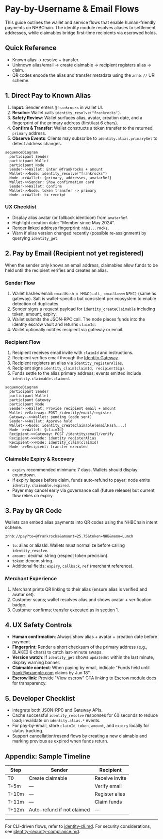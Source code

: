 # Pay-by-Username & Email Flows

This guide outlines the wallet and service flows that enable human-friendly payments on NHBChain. The identity module resolves
aliases to settlement addresses, while claimables bridge first-time recipients via escrowed holds.

## Quick Reference

* Known alias → resolve + transfer.
* Unknown alias/email → create claimable → recipient registers alias → claim.
* QR codes encode the alias and transfer metadata using the `znhb://` URI scheme.

## 1. Direct Pay to Known Alias

1. **Input**: Sender enters `@frankrocks` in wallet UI.
2. **Resolve**: Wallet calls `identity_resolve("frankrocks")`.
3. **Safety Review**: Wallet surfaces alias, avatar, creation date, and a fingerprint of the primary address (first/last 6 chars).
4. **Confirm & Transfer**: Wallet constructs a token transfer to the returned `primary` address.
5. **Observe Events**: Clients may subscribe to `identity.alias.primarySet` to detect address changes.

```mermaid
sequenceDiagram
  participant Sender
  participant Wallet
  participant Node
  Sender->>Wallet: Enter @frankrocks + amount
  Wallet->>Node: identity_resolve("frankrocks")
  Node-->>Wallet: {primary, addresses, avatarRef}
  Wallet->>Sender: Show confirmation card
  Sender->>Wallet: Confirm
  Wallet->>Node: token transfer -> primary
  Node-->>Wallet: tx receipt
```

### UX Checklist

* Display alias avatar (or fallback identicon) from `avatarRef`.
* Highlight creation date: "Member since May 2024".
* Render linked address fingerprint: `nhb1...r0cks`.
* Warn if alias version changed recently (possible re-assignment) by querying `identity_get`.

## 2. Pay by Email (Recipient not yet registered)

When the sender only knows an email address, claimables allow funds to be held until the recipient verifies and creates an alias.

### Sender Flow

1. Wallet hashes email: `emailHash = HMAC(salt, emailLowerNFKC)` (same as gateway). Salt is wallet-specific but consistent per
   ecosystem to enable detection of duplicates.
2. Sender signs a request payload for `identity_createClaimable` including token, amount, expiry.
3. Wallet submits the JSON-RPC call. The node places funds into the identity escrow vault and returns `claimId`.
4. Wallet optionally notifies recipient via gateway or email.

### Recipient Flow

1. Recipient receives email invite with `claimId` and instructions.
2. Recipient verifies email through the [Identity Gateway](./identity-gateway.md#post-identityemailverify).
3. Recipient registers an alias via `identity_registerAlias`.
4. Recipient signs `identity_claim(claimId, recipientSig)`.
5. Funds settle to the alias primary address; events emitted include `identity.claimable.claimed`.

```mermaid
sequenceDiagram
  participant Sender
  participant Wallet
  participant Gateway
  participant Node
  Sender->>Wallet: Provide recipient email + amount
  Wallet->>Gateway: POST /identity/email/register
  Gateway-->>Wallet: pending (code sent)
  Sender->>Wallet: Approve hold
  Wallet->>Node: identity_createClaimable(emailHash,...)
  Node-->>Wallet: {claimId}
  Recipient->>Gateway: POST /identity/email/verify
  Recipient->>Node: identity_registerAlias
  Recipient->>Node: identity_claim(claimId)
  Node-->>Recipient: transfer executed
```

### Claimable Expiry & Recovery

* `expiry` recommended minimum: 7 days. Wallets should display countdown.
* If expiry lapses before claim, funds auto-refund to payer; node emits `identity.claimable.expired`.
* Payer may cancel early via governance call (future release) but current flow relies on expiry.

## 3. Pay by QR Code

Wallets can embed alias payments into QR codes using the NHBChain intent scheme.

```
znhb://pay?to=@frankrocks&amount=25.75&token=NHB&memo=Lunch
```

* `to`: alias or aliasId. Wallets must normalize before calling `identity_resolve`.
* `amount`: decimal string (respect token precision).
* `token`: denom string.
* Additional fields: `expiry`, `callback`, `ref` (merchant reference).

### Merchant Experience

1. Merchant prints QR linking to their alias (ensure alias is verified and avatar set).
2. Customer scans; wallet resolves alias and shows avatar + verification badge.
3. Customer confirms; transfer executed as in section 1.

## 4. UX Safety Controls

* **Human confirmation**: Always show alias + avatar + creation date before payment.
* **Fingerprint**: Render a short checksum of the primary address (e.g., BLAKE3 6 chars) to catch last-minute swaps.
* **Version watch**: If `identity_get` shows `updatedAt` within the last minute, display warning banner.
* **Claimable context**: When paying by email, indicate "Funds held until frank@example.com claims by Jun 18".
* **Escrow link**: Provide "View escrow" CTA linking to [Escrow module docs](../escrow/escrow.md) for transparency.

## 5. Developer Checklist

* Integrate both JSON-RPC and Gateway APIs.
* Cache successful `identity_resolve` responses for 60 seconds to reduce load; invalidate on `identity.alias.*` events.
* For pay-by-email, store `claimId`, `token`, `amount`, and `expiry` locally for status tracking.
* Support cancellation/resend flows by creating a new claimable and marking previous as expired when funds return.

## Appendix: Sample Timeline

| Step | Sender | Recipient |
| --- | --- | --- |
| T0 | Create claimable | Receive invite |
| T+5m | — | Verify email |
| T+10m | — | Register alias |
| T+11m | — | Claim funds |
| T+12m | Auto-refund if not claimed | — |

---

For CLI-driven flows, refer to [identity-cli.md](./identity-cli.md). For security considerations, see
[identity-security-compliance.md](./identity-security-compliance.md).
